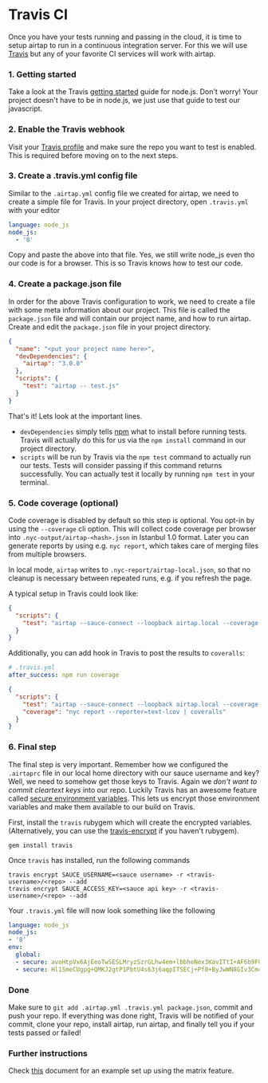 # Travis CI

Once you have your tests running and passing in the cloud, it is time to setup airtap to run in a continuous integration server. For this we will use [Travis](https://travis-ci.org/) but any of your favorite CI services will work with airtap.

### 1. Getting started

Take a look at the Travis [getting started](http://about.travis-ci.org/docs/user/languages/javascript-with-nodejs/) guide for node.js. Don't worry! Your project doesn't have to be in node.js, we just use that guide to test our javascript.

### 2. Enable the Travis webhook

Visit your [Travis profile](https://travis-ci.org/profile) and make sure the repo you want to test is enabled. This is required before moving on to the next steps.

### 3. Create a .travis.yml config file

Similar to the `.airtap.yml` config file we created for airtap, we need to create a simple file for Travis. In your project directory, open `.travis.yml` with your editor

```yaml
language: node_js
node_js:
  - '8'
```

Copy and paste the above into that file. Yes, we still write node_js even tho our code is for a browser. This is so Travis knows how to test our code.

### 4. Create a package.json file

In order for the above Travis configuration to work, we need to create a file with some meta information about our project. This file is called the `package.json` file and will contain our project name, and how to run airtap. Create and edit the `package.json` file in your project directory.

```json
{
  "name": "<put your project name here>",
  "devDependencies": {
    "airtap": "3.0.0"
  },
  "scripts": {
    "test": "airtap -- test.js"
  }
}
```

That's it! Lets look at the important lines.

* `devDependencies` simply tells [npm](https://npmjs.org) what to install before running tests. Travis will actually do this for us via the `npm install` command in our project directory.
* `scripts` will be run by Travis via the `npm test` command to actually run our tests. Tests will consider passing if this command returns successfully. You can actually test it locally by running `npm test` in your terminal.

### 5. Code coverage (optional)

Code coverage is disabled by default so this step is optional. You opt-in by using the `--coverage` cli option. This will collect code coverage per browser into `.nyc-output/airtap-<hash>.json` in Istanbul 1.0 format. Later you can generate reports by using e.g. `nyc report`, which takes care of merging files from multiple browsers.

In local mode, `airtap` writes to `.nyc-report/airtap-local.json`, so that no cleanup is necessary between repeated runs, e.g. if you refresh the page.

A typical setup in Travis could look like:

```json
{
  "scripts": {
    "test": "airtap --sauce-connect --loopback airtap.local --coverage test.js"
  }
}
```

Additionally, you can add hook in Travis to post the results to `coveralls`:

```yaml
# .travis.yml
after_success: npm run coverage
```

```json
{
  "scripts": {
    "test": "airtap --sauce-connect --loopback airtap.local --coverage test.js",
    "coverage": "nyc report --reporter=text-lcov | coveralls"
  }
}
```

### 6. Final step

The final step is very important. Remember how we configured the `.airtaprc` file in our local home directory with our sauce username and key? Well, we need to somehow get those keys to Travis. Again we *don't want to commit cleartext keys* into our repo. Luckily Travis has an awesome feature called [secure environment variables](http://about.travis-ci.org/docs/user/build-configuration/#Secure-environment-variables). This lets us encrypt those environment variables and make them available to our build on Travis.

First, install the `travis` rubygem which will create the encrypted variables. (Alternatively, you can use the [travis-encrypt](https://www.npmjs.com/package/travis-encrypt) if you haven't rubygem).

```shell
gem install travis
```

Once `travis` has installed, run the following commands

```shell
travis encrypt SAUCE_USERNAME=<sauce username> -r <travis-username>/<repo> --add
travis encrypt SAUCE_ACCESS_KEY=<sauce api key> -r <travis-username>/<repo> --add
```

Your `.travis.yml` file will now look something like the following

```yaml
language: node_js
node_js:
- '8'
env:
  global:
  - secure: avoHtpVx6AjEeoTwSESLMryzSzrGLhw4em+lbbheNex3KavITtI+AF6b9FCjMkvaLHz0+ylCQ2773mmXAmUMt9sshpGjwzWziAfz1t6dzb8dxq20r6s+tVQ2Q3p9EhhR+QXvLdCetNzJowbDGpGZV0sYQQzALuXeTaZooDXIsJ4=
  - secure: Hl1SmeCUgpg+QMKJ2gtP1PbtU4s63j6aqpITSECj+Pf0+ByJwWN8GIv3Cm4kOkQH0htYl7RYw6CqyEyVyd4rAogYInftDYbOVgumqKisn1RykgJ0FG7V1FkUpkk+TVFvM84h7DyFFBxTyeLaCSPwXZSm/MaldYk2izWTSQfE/Ek=
```

### Done

Make sure to `git add .airtap.yml .travis.yml package.json`, commit and push your repo. If everything was done right, Travis will be notified of your commit, clone your repo, install airtap, run airtap, and finally tell you if your tests passed or failed!

### Further instructions
Check [this](./travis-matrix.md) document for an example set up using the matrix feature.
